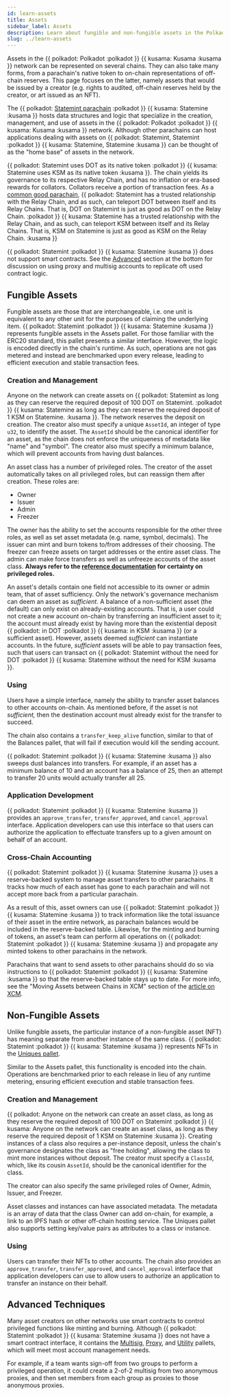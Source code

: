 ```yaml
---
id: learn-assets
title: Assets
sidebar_label: Assets
description: Learn about fungible and non-fungible assets in the Polkadot network.
slug: ../learn-assets
---
```


Assets in the {{ polkadot: Polkadot :polkadot }} {{ kusama: Kusama :kusama }} network can be 
represented on several chains. They can also take many forms, from a parachain's native token 
to on-chain representations of off-chain reserves. This page focuses on the latter, namely assets 
that would be issued by a creator (e.g. rights to audited, off-chain reserves held by the creator, 
or art issued as an NFT).

The {{ polkadot: [Statemint parachain](https://www.parity.io/blog/statemint-generic-assets-chain-proposing-a-common-good-parachain-to-polkadot-governance/) :polkadot }} 
{{ kusama: Statemine :kusama }} hosts data structures and logic that
specialize in the creation, management, and use of assets in the {{ polkadot: Polkadot :polkadot }} 
{{ kusama: Kusama :kusama }} network. Although other
parachains can host applications dealing with assets on {{ polkadot: Statemint, Statemint :polkadot }} 
{{ kusama: Statemine, Statemine :kusama }} can be thought of as the "home base" of assets in the 
network.

{{ polkadot: Statemint uses DOT as its native token :polkadot }} 
{{ kusama: Statemine uses KSM as its native token :kusama }}. The chain yields its governance to
its respective Relay Chain, and has no inflation or era-based rewards for collators. Collators
receive a portion of transaction fees. As a
[common good parachain](https://polkadot.network/blog/common-good-parachains-an-introduction-to-governance-allocated-parachain-slots/), {{ polkadot: Statemint 
has a trusted relationship with the Relay Chain, 
and as such, can teleport DOT between itself and its Relay Chains. That is, DOT on Statemint is 
just as good as DOT on the Relay Chain. :polkadot }}
{{ kusama: Statemine has a trusted relationship with the Relay Chain, 
and as such, can teleport KSM between itself and its Relay Chains. That is, KSM on Statemine is 
just as good as KSM on the Relay Chain. :kusama }}

{{ polkadot: Statemint :polkadot }} {{ kusama: Statemine :kusama }} does not support smart contracts. 
See the [Advanced](#advanced-techniques) section at the bottom for discussion on using proxy and multisig 
accounts to replicate oft used contract logic.

## Fungible Assets

Fungible assets are those that are interchangeable, i.e. one unit is equivalent to any other unit
for the purposes of claiming the underlying item. {{ polkadot: Statemint :polkadot }} 
{{ kusama: Statemine :kusama }} represents fungible assets in the 
Assets pallet. For those familiar with the ERC20 standard, this pallet presents a similar interface.
However, the logic is encoded directly in the chain's runtime. As such, operations are not gas
metered and instead are benchmarked upon every release, leading to efficient execution and stable
transaction fees.

### Creation and Management

Anyone on the network can create assets on {{ polkadot: Statemint as long as they can reserve the 
required deposit of 100 DOT on Statemint. :polkadot }} {{ kusama: Statemine as long as they can reserve 
the required deposit of 1 KSM on Statemine. :kusama }}. The network reserves the deposit on creation.
The creator also must specify a unique `AssetId`, an integer of type `u32`, to identify the asset.
The `AssetId` should be the canonical identifier for an asset, as the chain does not enforce
the uniqueness of metadata like "name" and "symbol". The creator also must specify a minimum balance,
which will prevent accounts from having dust balances.

An asset class has a number of privileged roles. The creator of the asset automatically takes on all
privileged roles, but can reassign them after creation. These roles are:

- Owner
- Issuer
- Admin
- Freezer

The owner has the ability to set the accounts responsible for the other three roles, as well as set 
asset metadata (e.g. name, symbol, decimals). The issuer can mint and burn tokens to/from addresses 
of their choosing. The freezer can freeze assets on target addresses or the entire asset class. The 
admin can make force transfers as well as unfreeze accounts of the asset class. **Always refer to the
[reference documentation](https://crates.parity.io/pallet_assets/index.html) for certainty on
privileged roles.**

An asset's details contain one field not accessible to its owner or admin team, that of asset
sufficiency. Only the network's governance mechanism can deem an asset as *sufficient.* A balance of
a non-sufficient asset (the default) can only exist on already-existing accounts. That is, a user
could not create a new account on-chain by transferring an insufficient asset to it; the account
must already exist by having more than the existential deposit {{ polkadot: in DOT :polkadot }} 
{{ kusama: in KSM :kusama }} (or a sufficient asset). However, assets deemed *sufficient* can instantiate accounts. In the 
future, *sufficient* assets will be able to pay transaction fees, such that users can transact on 
{{ polkadot: Statemint without the need for DOT :polkadot }} 
{{ kusama: Statemine without the need for KSM :kusama }}.

### Using

Users have a simple interface, namely the ability to transfer asset balances to other accounts
on-chain. As mentioned before, if the asset is not *sufficient,* then the destination account must
already exist for the transfer to succeed.

The chain also contains a `transfer_keep_alive` function, similar to that of the Balances pallet,
that will fail if execution would kill the sending account.

{{ polkadot: Statemint :polkadot }} {{ kusama: Statemine :kusama }} also sweeps dust balances into 
transfers. For example, if an asset has a minimum balance of 10 and an account has a balance of 25, 
then an attempt to transfer 20 units would actually transfer all 25. 


### Application Development

{{ polkadot: Statemint :polkadot }} {{ kusama: Statemine :kusama }} 
provides an `approve_transfer`, `transfer_approved`, and `cancel_approval` interface.
Application developers can use this interface so that users can authorize the application to
effectuate transfers up to a given amount on behalf of an account.

### Cross-Chain Accounting

{{ polkadot: Statemint :polkadot }} {{ kusama: Statemine :kusama }} uses a reserve-backed system 
to manage asset transfers to other parachains. It tracks how much of each asset has gone to each 
parachain and will not accept more back from a particular parachain.

As a result of this, asset owners can use {{ polkadot: Statemint :polkadot }} 
{{ kusama: Statemine :kusama }} to track information like the total issuance of their asset in 
the entire network, as parachain balances would be included in the reserve-backed table. 
Likewise, for the minting and burning of tokens, an asset's team can perform all operations on 
{{ polkadot: Statemint :polkadot }} {{ kusama: Statemine :kusama }} and propagate any minted tokens 
to other parachains in the network.

Parachains that want to send assets to other parachains should do so via instructions to 
{{ polkadot: Statemint :polkadot }} {{ kusama: Statemine :kusama }} so that the reserve-backed 
table stays up to date. For more info, see the "Moving Assets between Chains in XCM" section of the
[article on XCM](https://polkadot.network/blog/xcm-the-cross-consensus-message-format/).

## Non-Fungible Assets

Unlike fungible assets, the particular instance of a non-fungible asset (NFT) has meaning separate
from another instance of the same class. {{ polkadot: Statemint :polkadot }} {{ kusama: Statemine :kusama }} 
represents NFTs in the [Uniques pallet](https://crates.parity.io/pallet_uniques/index.html).

Similar to the Assets pallet, this functionality is encoded into the chain. Operations are
benchmarked prior to each release in lieu of any runtime metering, ensuring efficient execution and
stable transaction fees.

### Creation and Management

{{ polkadot: Anyone on the network can create an asset class, as long as they reserve the required 
deposit of 100 DOT on Statemint :polkadot }} {{ kusama: Anyone on the network can create an asset class, 
as long as they reserve the required deposit of 1 KSM on Statemine :kusama }}. Creating instances of a 
class also requires a per-instance deposit, unless the chain's governance designates the class as 
"free holding", allowing the class to mint more instances without deposit. The creator must specify a 
`ClassId`, which, like its cousin `AssetId`, should be the canonical identifier for the class.

The creator can also specify the same privileged roles of Owner, Admin, Issuer, and Freezer.

Asset classes and instances can have associated metadata. The metadata is an array of data that the
class Owner can add on-chain, for example, a link to an IPFS hash or other off-chain hosting service.
The Uniques pallet also supports setting key/value pairs as attributes to a class or instance.

### Using

Users can transfer their NFTs to other accounts. The chain also provides an `approve_transfer`,
`transfer_approved`, and `cancel_approval` interface that application developers can use to allow
users to authorize an application to transfer an instance on their behalf.

## Advanced Techniques

Many asset creators on other networks use smart contracts to control privileged functions like
minting and burning. Although {{ polkadot: Statemint :polkadot }} {{ kusama: Statemine :kusama }} 
does not have a smart contract interface, it contains the
[Multisig](https://crates.parity.io/pallet_multisig/index.html),
[Proxy](https://crates.parity.io/pallet_proxy/index.html), and
[Utility](https://crates.parity.io/pallet_utility/index.html) pallets, which will meet most account
management needs.

For example, if a team wants sign-off from two groups to perform a privileged operation, it could
create a 2-of-2 multisig from two anonymous proxies, and then set members from each group as proxies
to those anonymous proxies.
